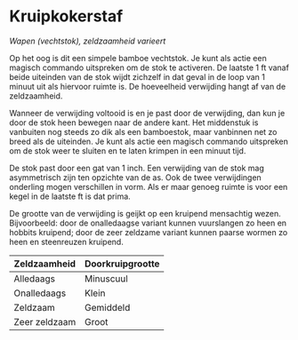 # Kruipkokerstaf

_Wapen (vechtstok),_
_zeldzaamheid varieert_

Op het oog is dit een simpele bamboe vechtstok.
Je kunt als actie een magisch commando uitspreken om de stok te activeren.
De laatste 1 ft vanaf beide uiteinden van de stok wijdt zichzelf in dat geval in de loop van 1 minuut uit als hiervoor ruimte is.
De hoeveelheid verwijding hangt af van de zeldzaamheid.

Wanneer de verwijding voltooid is en je past door de verwijding, dan kun je door de stok heen bewegen naar de andere kant.
Het middenstuk is vanbuiten nog steeds zo dik als een bamboestok, maar vanbinnen net zo breed als de uiteinden.
Je kunt als actie een magisch commando uitspreken om de stok weer te sluiten en te laten krimpen in een minuut tijd.

De stok past door een gat van 1 inch.
Een verwijding van de stok mag asymmetrisch zijn ten opzichte van de as.
Ook de twee verwijdingen onderling mogen verschillen in vorm.
Als er maar genoeg ruimte is voor een kegel in de laatste ft is dat prima.

De grootte van de verwijding is geijkt op een kruipend mensachtig wezen.
Bijvoorbeeld: door de onalledaagse variant kunnen vuurslangen zo heen en hobbits kruipend; door de zeer zeldzame variant kunnen paarse wormen zo heen en steenreuzen kruipend.

Zeldzaamheid | Doorkruipgrootte
--- | ---
Alledaags | Minuscuul
Onalledaags | Klein
Zeldzaam | Gemiddeld
Zeer zeldzaam | Groot
